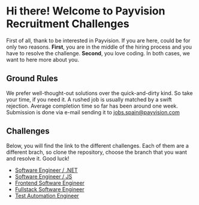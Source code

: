 # Hi there! Welcome to Payvision Recruitment Challenges
First of all, thank to be interested in Payvision. If you are here, could be for only two reasons. **First**, you are in the middle of the hiring process and you have to resolve the challenge. **Second**, you love coding. In both cases, we want to here more about you. 

## Ground Rules

We prefer well-thought-out solutions over the quick-and-dirty kind. So take your time, if you need it. A rushed job is usually matched by a swift rejection. Average completion time so far has been around one week. Submission is done via e-mail sending it to [jobs.spain@payvision.com](mailto:jobs.spain@payvision.com)

## Challenges
Below, you will find the link to the different challenges. Each of them are a different brach, so clone the repository, choose the branch that you want and resolve it. Good luck!

* [Software Engineer / .NET](https://github.com/payvision-development/recruitment-challenges/tree/software-engineer-dotnet)
* [Software Engineer / JS](https://github.com/payvision-development/recruitment-challenges/tree/software-engineer-js)
* [Frontend Software Engineer](https://github.com/payvision-development/recruitment-challenges/tree/frontend-engineer)
* [Fullstack Software Engineer](https://github.com/payvision-development/recruitment-challenges/tree/fullstack-engineer)
* [Test Automation Engineer](https://github.com/payvision-development/recruitment-challenges/tree/qa-engineer)
 

